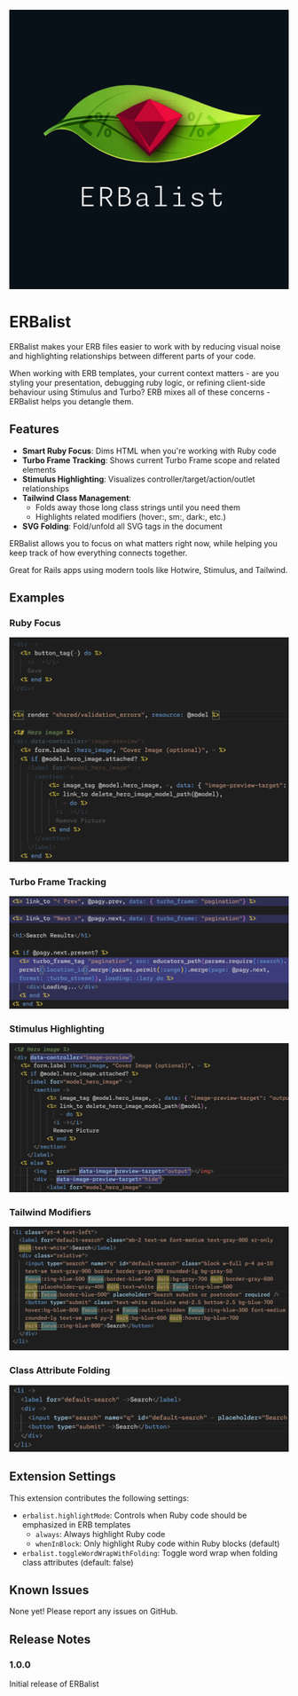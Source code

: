 ![Logo](images//erbalist-logo.png)

# ERBalist

ERBalist makes your ERB files easier to work with by reducing visual noise and highlighting relationships between different parts of your code.

When working with ERB templates, your current context matters - are you styling your presentation, debugging ruby logic, or refining client-side behaviour using Stimulus and Turbo? ERB mixes all of these concerns - ERBalist helps you detangle them.

## Features

- **Smart Ruby Focus**: Dims HTML when you're working with Ruby code
- **Turbo Frame Tracking**: Shows current Turbo Frame scope and related elements  
- **Stimulus Highlighting**: Visualizes controller/target/action/outlet relationships
- **Tailwind Class Management**:
  - Folds away those long class strings until you need them
  - Highlights related modifiers (hover:, sm:, dark:, etc.)
- **SVG Folding**: Fold/unfold all SVG tags in the document

ERBalist allows you to focus on what matters right now, while helping you keep track of how everything connects together.

Great for Rails apps using modern tools like Hotwire, Stimulus, and Tailwind.

## Examples

### Ruby Focus
![Ruby Focus](images/examples/ruby.png)

### Turbo Frame Tracking
![Turbo Frame Tracking](images/examples/turbo.png)

### Stimulus Highlighting
![Stimulus Highlighting](images/examples/stimulus.png)

### Tailwind Modifiers
![Tailwind Modifiers](images/examples/tailwind.png)

### Class Attribute Folding
![Tailwind Class Management](images/examples/class-attributes.png)

## Extension Settings

This extension contributes the following settings:

* `erbalist.highlightMode`: Controls when Ruby code should be emphasized in ERB templates
  - `always`: Always highlight Ruby code
  - `whenInBlock`: Only highlight Ruby code within Ruby blocks (default)
* `erbalist.toggleWordWrapWithFolding`: Toggle word wrap when folding class attributes (default: false)

## Known Issues

None yet! Please report any issues on GitHub.

## Release Notes

### 1.0.0

Initial release of ERBalist
